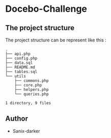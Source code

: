 # Docebo-Challenge

## The project structure

The project structure can be represent like this :
```shell
.
├── api.php
├── config.php
├── data.sql
├── README.md
├── tables.sql
└── utils
    ├── commons.php
    ├── core.php
    ├── helpers.php
    └── queries.php

1 directory, 9 files
```

## Author

- Sanix-darker
